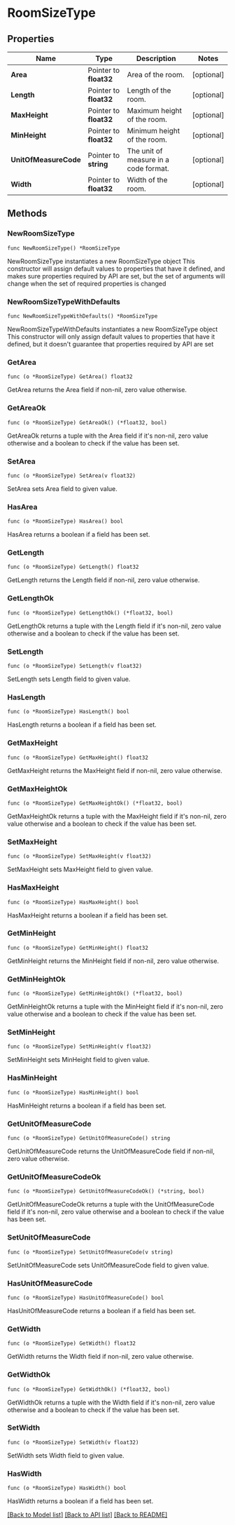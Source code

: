# RoomSizeType

## Properties

Name | Type | Description | Notes
------------ | ------------- | ------------- | -------------
**Area** | Pointer to **float32** | Area of the room. | [optional] 
**Length** | Pointer to **float32** | Length of the room. | [optional] 
**MaxHeight** | Pointer to **float32** | Maximum height of the room. | [optional] 
**MinHeight** | Pointer to **float32** | Minimum height of the room. | [optional] 
**UnitOfMeasureCode** | Pointer to **string** | The unit of measure in a code format. | [optional] 
**Width** | Pointer to **float32** | Width of the room. | [optional] 

## Methods

### NewRoomSizeType

`func NewRoomSizeType() *RoomSizeType`

NewRoomSizeType instantiates a new RoomSizeType object
This constructor will assign default values to properties that have it defined,
and makes sure properties required by API are set, but the set of arguments
will change when the set of required properties is changed

### NewRoomSizeTypeWithDefaults

`func NewRoomSizeTypeWithDefaults() *RoomSizeType`

NewRoomSizeTypeWithDefaults instantiates a new RoomSizeType object
This constructor will only assign default values to properties that have it defined,
but it doesn't guarantee that properties required by API are set

### GetArea

`func (o *RoomSizeType) GetArea() float32`

GetArea returns the Area field if non-nil, zero value otherwise.

### GetAreaOk

`func (o *RoomSizeType) GetAreaOk() (*float32, bool)`

GetAreaOk returns a tuple with the Area field if it's non-nil, zero value otherwise
and a boolean to check if the value has been set.

### SetArea

`func (o *RoomSizeType) SetArea(v float32)`

SetArea sets Area field to given value.

### HasArea

`func (o *RoomSizeType) HasArea() bool`

HasArea returns a boolean if a field has been set.

### GetLength

`func (o *RoomSizeType) GetLength() float32`

GetLength returns the Length field if non-nil, zero value otherwise.

### GetLengthOk

`func (o *RoomSizeType) GetLengthOk() (*float32, bool)`

GetLengthOk returns a tuple with the Length field if it's non-nil, zero value otherwise
and a boolean to check if the value has been set.

### SetLength

`func (o *RoomSizeType) SetLength(v float32)`

SetLength sets Length field to given value.

### HasLength

`func (o *RoomSizeType) HasLength() bool`

HasLength returns a boolean if a field has been set.

### GetMaxHeight

`func (o *RoomSizeType) GetMaxHeight() float32`

GetMaxHeight returns the MaxHeight field if non-nil, zero value otherwise.

### GetMaxHeightOk

`func (o *RoomSizeType) GetMaxHeightOk() (*float32, bool)`

GetMaxHeightOk returns a tuple with the MaxHeight field if it's non-nil, zero value otherwise
and a boolean to check if the value has been set.

### SetMaxHeight

`func (o *RoomSizeType) SetMaxHeight(v float32)`

SetMaxHeight sets MaxHeight field to given value.

### HasMaxHeight

`func (o *RoomSizeType) HasMaxHeight() bool`

HasMaxHeight returns a boolean if a field has been set.

### GetMinHeight

`func (o *RoomSizeType) GetMinHeight() float32`

GetMinHeight returns the MinHeight field if non-nil, zero value otherwise.

### GetMinHeightOk

`func (o *RoomSizeType) GetMinHeightOk() (*float32, bool)`

GetMinHeightOk returns a tuple with the MinHeight field if it's non-nil, zero value otherwise
and a boolean to check if the value has been set.

### SetMinHeight

`func (o *RoomSizeType) SetMinHeight(v float32)`

SetMinHeight sets MinHeight field to given value.

### HasMinHeight

`func (o *RoomSizeType) HasMinHeight() bool`

HasMinHeight returns a boolean if a field has been set.

### GetUnitOfMeasureCode

`func (o *RoomSizeType) GetUnitOfMeasureCode() string`

GetUnitOfMeasureCode returns the UnitOfMeasureCode field if non-nil, zero value otherwise.

### GetUnitOfMeasureCodeOk

`func (o *RoomSizeType) GetUnitOfMeasureCodeOk() (*string, bool)`

GetUnitOfMeasureCodeOk returns a tuple with the UnitOfMeasureCode field if it's non-nil, zero value otherwise
and a boolean to check if the value has been set.

### SetUnitOfMeasureCode

`func (o *RoomSizeType) SetUnitOfMeasureCode(v string)`

SetUnitOfMeasureCode sets UnitOfMeasureCode field to given value.

### HasUnitOfMeasureCode

`func (o *RoomSizeType) HasUnitOfMeasureCode() bool`

HasUnitOfMeasureCode returns a boolean if a field has been set.

### GetWidth

`func (o *RoomSizeType) GetWidth() float32`

GetWidth returns the Width field if non-nil, zero value otherwise.

### GetWidthOk

`func (o *RoomSizeType) GetWidthOk() (*float32, bool)`

GetWidthOk returns a tuple with the Width field if it's non-nil, zero value otherwise
and a boolean to check if the value has been set.

### SetWidth

`func (o *RoomSizeType) SetWidth(v float32)`

SetWidth sets Width field to given value.

### HasWidth

`func (o *RoomSizeType) HasWidth() bool`

HasWidth returns a boolean if a field has been set.


[[Back to Model list]](../README.md#documentation-for-models) [[Back to API list]](../README.md#documentation-for-api-endpoints) [[Back to README]](../README.md)


